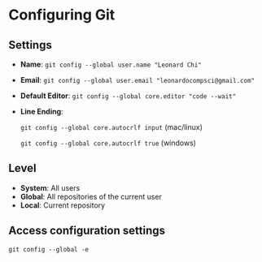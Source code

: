 # Configuring Git

## Settings
- **Name**: `git config --global user.name "Leonard Chi"`
- **Email**: `git config --global user.email "leonardocompsci@gmail.com"`
- **Default Editor**: `git config --global core.editor "code --wait"`
- **Line Ending**:

    `git config --global core.autocrlf input` (mac/linux)

    `git config --global core.autocrlf true` (windows)

## Level
- **System**: All users
- **Global**: All repositories of the current user
- **Local**: Current repository

## Access configuration settings
`git config --global -e`
